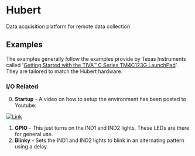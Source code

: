 # Hubert
Data acquisition platform for remote data collection

## Examples
The examples generally follow the examples provide by Texas Instruments called '[Getting Started with the TIVA™ C Series TM4C123G LaunchPad](http://processors.wiki.ti.com/index.php/Getting_Started_with_the_TIVA™_C_Series_TM4C123G_LaunchPad)'.  They are tailored to match the Hubert hardware.

### I/O Related
0. **Startup** - A video on how to setup the environment has been posted to Youtube:

[![Link](https://img.youtube.com/vi/Lsf7iXAZT8M/1.jpg)](https://www.youtube.com/watch?v=Lsf7iXAZT8M)
1.	**GPIO** - This just turns on the IND1 and IND2 lights.  These LEDs are there for general use.
2.	**Blinky** - Sets the IND1 and IND2 lights to blink in an alternating pattern using a delay.